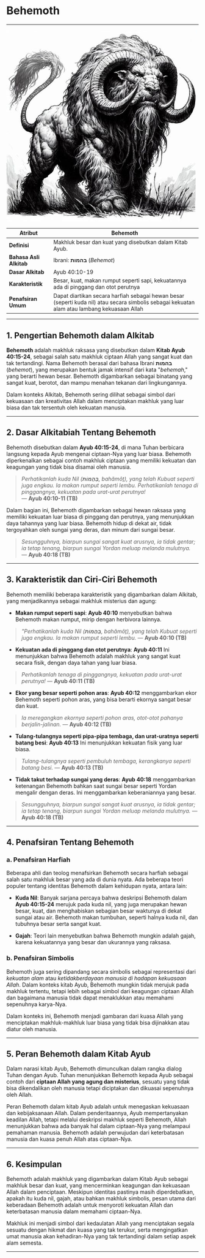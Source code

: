 # Behemoth

---

![Ilustrasi Gambar Makhluk Mitologi Behemoth](data/img/behemoth.jpg)

| **Atribut** | Behemoth |
|---|---|
| **Definisi** | Makhluk besar dan kuat yang disebutkan dalam Kitab Ayub.|
| **Bahasa Asli Alkitab**  | Ibrani: **בהמות** (*Behemot*) |
| **Dasar Alkitab** | Ayub 40:10-19 |
| **Karakteristik** | Besar, kuat, makan rumput seperti sapi, kekuatannya ada di pinggang dan otot perutnya |
| **Penafsiran Umum** | Dapat diartikan secara harfiah sebagai hewan besar (seperti kuda nil) atau secara simbolis sebagai kekuatan alam atau lambang kekuasaan Allah |

---

## 1. Pengertian Behemoth dalam Alkitab

**Behemoth** adalah makhluk raksasa yang disebutkan dalam **Kitab Ayub 40:15-24**, sebagai salah satu makhluk ciptaan Allah yang sangat kuat dan tak tertandingi. Nama Behemoth berasal dari bahasa Ibrani **בהמות** (*behemot*), yang merupakan bentuk jamak intensif dari kata "*behemah*," yang berarti hewan besar. Behemoth digambarkan sebagai binatang yang sangat kuat, berotot, dan mampu menahan tekanan dari lingkungannya.

Dalam konteks Alkitab, Behemoth sering dilihat sebagai simbol dari kekuasaan dan kreativitas Allah dalam menciptakan makhluk yang luar biasa dan tak tersentuh oleh kekuatan manusia.

---

## 2. Dasar Alkitabiah Tentang Behemoth

Behemoth disebutkan dalam **Ayub 40:15-24**, di mana Tuhan berbicara langsung kepada Ayub mengenai ciptaan-Nya yang luar biasa. Behemoth diperkenalkan sebagai contoh makhluk ciptaan yang memiliki kekuatan dan keagungan yang tidak bisa disamai oleh manusia.

> *Perhatikanlah kuda Nil (**בַּהֲמוֹת**, bahămôṯ), yang telah Kubuat seperti juga engkau. Ia makan rumput seperti lembu.*
> *Perhatikanlah tenaga di pinggangnya, kekuatan pada urat-urat perutnya!*  
> — **Ayub 40:10-11 (TB)**

Dalam bagian ini, Behemoth digambarkan sebagai hewan raksasa yang memiliki kekuatan luar biasa di pinggang dan perutnya, yang menunjukkan daya tahannya yang luar biasa. Behemoth hidup di dekat air, tidak tergoyahkan oleh sungai yang deras, dan minum dari sungai besar.

> *Sesungguhnya, biarpun sungai sangat kuat arusnya, ia tidak gentar; ia tetap tenang, biarpun sungai Yordan meluap melanda mulutnya.*  
> — **Ayub 40:18 (TB)**

---

## 3. Karakteristik dan Ciri-Ciri Behemoth

Behemoth memiliki beberapa karakteristik yang digambarkan dalam Alkitab, yang menjadikannya sebagai makhluk misterius dan agung:

- **Makan rumput seperti sapi**: **Ayub 40:10** menyebutkan bahwa Behemoth makan rumput, mirip dengan herbivora lainnya.

> *"Perhatikanlah kuda Nil (**בַּהֲמוֹת**, bahămôṯ), yang telah Kubuat seperti juga engkau. Ia makan rumput seperti lembu.*
> — **Ayub 40:10 (TB)**
  
- **Kekuatan ada di pinggang dan otot perutnya**: **Ayub 40:11** Ini menunjukkan bahwa Behemoth adalah makhluk yang sangat kuat secara fisik, dengan daya tahan yang luar biasa.

> *Perhatikanlah tenaga di pinggangnya, kekuatan pada urat-urat perutnya!*
> — **Ayub 40:11 (TB)**
  
- **Ekor yang besar seperti pohon aras**: **Ayub 40:12** menggambarkan ekor Behemoth seperti pohon aras, yang bisa berarti ekornya sangat besar dan kuat.

> *Ia meregangkan ekornya seperti pohon aras, otot-otot pahanya berjalin-jalinan.*
> — **Ayub 40:12 (TB)**
  
- **Tulang-tulangnya seperti pipa-pipa tembaga, dan urat-uratnya seperti batang besi**: **Ayub 40:13** Ini menunjukkan kekuatan fisik yang luar biasa.

> *Tulang-tulangnya seperti pembuluh tembaga, kerangkanya seperti batang besi.*
> — **Ayub 40:13 (TB)**

- **Tidak takut terhadap sungai yang deras**: **Ayub 40:18** menggambarkan ketenangan Behemoth bahkan saat sungai besar seperti Yordan mengalir dengan deras. Ini menggambarkan keberaniannya yang besar.

> *Sesungguhnya, biarpun sungai sangat kuat arusnya, ia tidak gentar; ia tetap tenang, biarpun sungai Yordan meluap melanda mulutnya.*
> — **Ayub 40:18 (TB)**

---

## 4. Penafsiran Tentang Behemoth

### a. Penafsiran Harfiah

Beberapa ahli dan teolog menafsirkan Behemoth secara harfiah sebagai salah satu makhluk besar yang ada di dunia nyata. Ada beberapa teori populer tentang identitas Behemoth dalam kehidupan nyata, antara lain:

- **Kuda Nil**: Banyak sarjana percaya bahwa deskripsi Behemoth dalam **Ayub 40:15-24** merujuk pada kuda nil, yang juga merupakan hewan besar, kuat, dan menghabiskan sebagian besar waktunya di dekat sungai atau air. Behemoth makan tumbuhan, seperti halnya kuda nil, dan tubuhnya besar serta sangat kuat.
  
- **Gajah**: Teori lain menyebutkan bahwa Behemoth mungkin adalah gajah, karena kekuatannya yang besar dan ukurannya yang raksasa.

### b. Penafsiran Simbolis

Behemoth juga sering dipandang secara simbolis sebagai representasi dari *kekuatan alam* atau *ketidakberdayaan manusia di hadapan kekuasaan Allah*. Dalam konteks kitab Ayub, Behemoth mungkin tidak merujuk pada makhluk tertentu, tetapi lebih sebagai simbol dari keagungan ciptaan Allah dan bagaimana manusia tidak dapat menaklukkan atau memahami sepenuhnya karya-Nya.

Dalam konteks ini, Behemoth menjadi gambaran dari kuasa Allah yang menciptakan makhluk-makhluk luar biasa yang tidak bisa dijinakkan atau diatur oleh manusia.

---

## 5. Peran Behemoth dalam Kitab Ayub

Dalam narasi kitab Ayub, Behemoth dimunculkan dalam rangka dialog Tuhan dengan Ayub. Tuhan menunjukkan Behemoth kepada Ayub sebagai contoh dari **ciptaan Allah yang agung dan misterius**, sesuatu yang tidak bisa dikendalikan oleh manusia tetapi diciptakan dan dikuasai sepenuhnya oleh Allah.

Peran Behemoth dalam kitab Ayub adalah untuk menegaskan kekuasaan dan kebijaksanaan Allah. Dalam penderitaannya, Ayub mempertanyakan keadilan Allah, tetapi melalui deskripsi makhluk seperti Behemoth, Allah menunjukkan bahwa ada banyak hal dalam ciptaan-Nya yang melampaui pemahaman manusia. Behemoth adalah perwujudan dari keterbatasan manusia dan kuasa penuh Allah atas ciptaan-Nya.

---

## 6. Kesimpulan

Behemoth adalah makhluk yang digambarkan dalam Kitab Ayub sebagai makhluk besar dan kuat, yang mencerminkan keagungan dan kekuasaan Allah dalam penciptaan. Meskipun identitas pastinya masih diperdebatkan, apakah itu kuda nil, gajah, atau bahkan makhluk simbolis, pesan utama dari keberadaan Behemoth adalah untuk menyoroti kekuatan Allah dan keterbatasan manusia dalam memahami ciptaan-Nya.

Makhluk ini menjadi simbol dari kedaulatan Allah yang menciptakan segala sesuatu dengan hikmat dan kuasa yang tak terukur, serta mengingatkan umat manusia akan kehadiran-Nya yang tak tertandingi dalam setiap aspek alam semesta.

---
